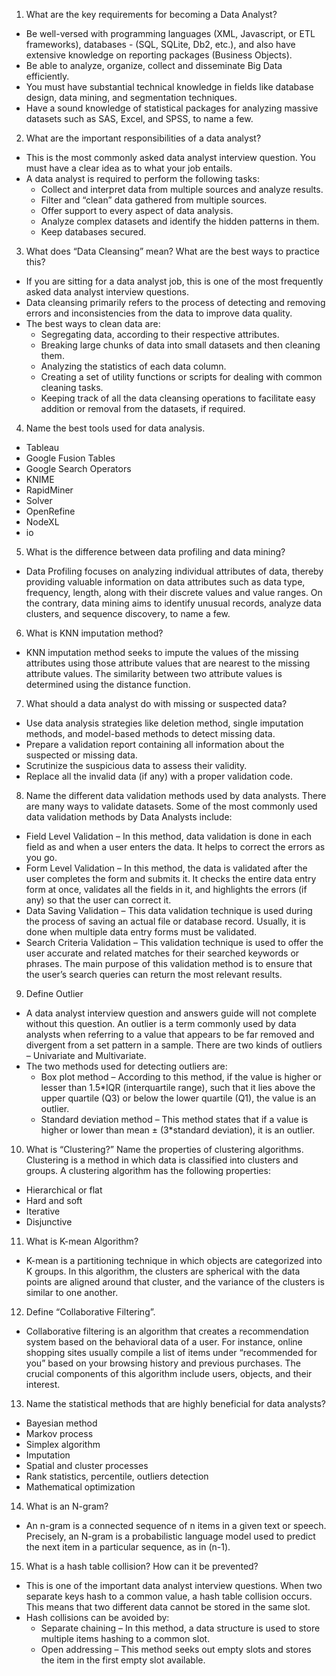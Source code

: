 1. What are the key requirements for becoming a Data Analyst?
- Be well-versed with programming languages (XML, Javascript, or ETL frameworks), databases - (SQL, SQLite, Db2, etc.), and also have extensive knowledge on reporting packages (Business Objects).
- Be able to analyze, organize, collect and disseminate Big Data efficiently.
- You must have substantial technical knowledge in fields like database design, data mining, and segmentation techniques.
- Have a sound knowledge of statistical packages for analyzing massive datasets such as SAS, Excel, and SPSS, to name a few.

2. What are the important responsibilities of a data analyst?
- This is the most commonly asked data analyst interview question. You must have a clear idea as to what your job entails.
- A data analyst is required to perform the following tasks:
  - Collect and interpret data from multiple sources and analyze results.
  - Filter and “clean” data gathered from multiple sources.
  - Offer support to every aspect of data analysis.
  - Analyze complex datasets and identify the hidden patterns in them.
  - Keep databases secured.

3. What does “Data Cleansing” mean? What are the best ways to practice this?
- If you are sitting for a data analyst job, this is one of the most frequently asked data analyst interview questions.
- Data cleansing primarily refers to the process of detecting and removing errors and inconsistencies from the data to improve data quality.
- The best ways to clean data are:
  - Segregating data, according to their respective attributes.
  - Breaking large chunks of data into small datasets and then cleaning them.
  - Analyzing the statistics of each data column.
  - Creating a set of utility functions or scripts for dealing with common cleaning tasks.
  - Keeping track of all the data cleansing operations to facilitate easy addition or removal from the datasets, if required.

4. Name the best tools used for data analysis.
- Tableau
- Google Fusion Tables
- Google Search Operators
- KNIME
- RapidMiner
- Solver
- OpenRefine
- NodeXL
- io

5. What is the difference between data profiling and data mining?
- Data Profiling focuses on analyzing individual attributes of data, thereby providing valuable information on data attributes such as data type, frequency, length, along with their discrete values and value ranges. On the contrary, data mining aims to identify unusual records, analyze data clusters, and sequence discovery, to name a few.

6. What is KNN imputation method?
- KNN imputation method seeks to impute the values of the missing attributes using those attribute values that are nearest to the missing attribute values. The similarity between two attribute values is determined using the distance function.

7. What should a data analyst do with missing or suspected data?
- Use data analysis strategies like deletion method, single imputation methods, and model-based methods to detect missing data.
- Prepare a validation report containing all information about the suspected or missing data.
- Scrutinize the suspicious data to assess their validity.
- Replace all the invalid data (if any) with a proper validation code.

8. Name the different data validation methods used by data analysts.
There are many ways to validate datasets. Some of the most commonly used data validation methods by Data Analysts include: 
- Field Level Validation – In this method, data validation is done in each field as and when a user enters the data. It helps to correct the errors as you go.
- Form Level Validation – In this method, the data is validated after the user completes the form and submits it. It checks the entire data entry form at once, validates all the fields in it, and highlights the errors (if any) so that the user can correct it. 
- Data Saving Validation – This data validation technique is used during the process of saving an actual file or database record. Usually, it is done when multiple data entry forms must be validated. 
- Search Criteria Validation – This validation technique is used to offer the user accurate and related matches for their searched keywords or phrases. The main purpose of this validation method is to ensure that the user’s search queries can return the most relevant results.

9. Define Outlier
- A data analyst interview question and answers guide will not complete without this question. An outlier is a term commonly used by data analysts when referring to a value that appears to be far removed and divergent from a set pattern in a sample. There are two kinds of outliers – Univariate and Multivariate.
- The two methods used for detecting outliers are:
  - Box plot method – According to this method, if the value is higher or lesser than 1.5*IQR (interquartile range), such that it lies above the upper quartile (Q3) or below the lower quartile (Q1), the value is an outlier.
  - Standard deviation method – This method states that if a value is higher or lower than mean ± (3*standard deviation), it is an outlier.

10. What is “Clustering?” Name the properties of clustering algorithms.
Clustering is a method in which data is classified into clusters and groups. A clustering algorithm has the following properties:
- Hierarchical or flat
- Hard and soft
- Iterative
- Disjunctive

11. What is K-mean Algorithm?
- K-mean is a partitioning technique in which objects are categorized into K groups. In this algorithm, the clusters are spherical with the data points are aligned around that cluster, and the variance of the clusters is similar to one another.

12. Define “Collaborative Filtering”.
- Collaborative filtering is an algorithm that creates a recommendation system based on the behavioral data of a user. For instance, online shopping sites usually compile a list of items under “recommended for you” based on your browsing history and previous purchases. The crucial components of this algorithm include users, objects, and their interest.

13. Name the statistical methods that are highly beneficial for data analysts?
- Bayesian method
- Markov process
- Simplex algorithm
- Imputation
- Spatial and cluster processes
- Rank statistics, percentile, outliers detection
- Mathematical optimization

14. What is an N-gram?
- An n-gram is a connected sequence of n items in a given text or speech. Precisely, an N-gram is a probabilistic language model used to predict the next item in a particular sequence, as in (n-1).

15. What is a hash table collision? How can it be prevented?
- This is one of the important data analyst interview questions. When two separate keys hash to a common value, a hash table collision occurs. This means that two different data cannot be stored in the same slot.
- Hash collisions can be avoided by:
  - Separate chaining – In this method, a data structure is used to store multiple items hashing to a common slot.
  - Open addressing – This method seeks out empty slots and stores the item in the first empty slot available.